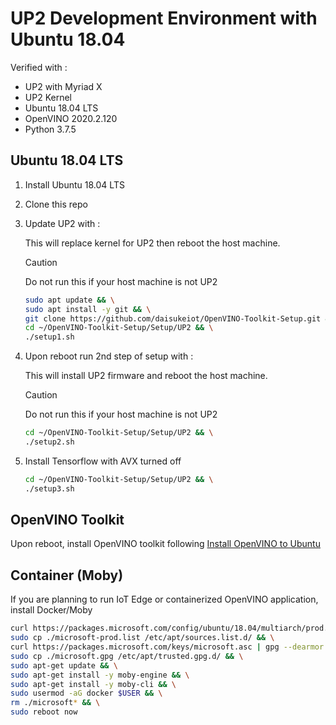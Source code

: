 # UP2 Development Environment with Ubuntu 18.04

Verified with :

- UP2 with Myriad X
- UP2 Kernel
- Ubuntu 18.04 LTS
- OpenVINO 2020.2.120
- Python 3.7.5

## Ubuntu 18.04 LTS

1. Install Ubuntu 18.04 LTS
1. Clone this repo
1. Update UP2 with :

    This will replace kernel for UP2 then reboot the host machine.

    > [!CAUTION]  
    > Do not run this if your host machine is not UP2

    ```bash
    sudo apt update && \
    sudo apt install -y git && \
    git clone https://github.com/daisukeiot/OpenVINO-Toolkit-Setup.git && \
    cd ~/OpenVINO-Toolkit-Setup/Setup/UP2 && \
    ./setup1.sh
    ```

1. Upon reboot run 2nd step of setup with :

    This will install UP2 firmware and reboot the host machine.

    > [!CAUTION]  
    > Do not run this if your host machine is not UP2

    ```bash
    cd ~/OpenVINO-Toolkit-Setup/Setup/UP2 && \
    ./setup2.sh
    ```

1. Install Tensorflow with AVX turned off

    ```bash
    cd ~/OpenVINO-Toolkit-Setup/Setup/UP2 && \
    ./setup3.sh
    ```

## OpenVINO Toolkit

Upon reboot, install OpenVINO toolkit following [Install OpenVINO to Ubuntu](../Ubuntu/README.md)

## Container (Moby)

If you are planning to run IoT Edge or containerized OpenVINO application, install Docker/Moby

```bash
curl https://packages.microsoft.com/config/ubuntu/18.04/multiarch/prod.list > ./microsoft-prod.list && \
sudo cp ./microsoft-prod.list /etc/apt/sources.list.d/ && \
curl https://packages.microsoft.com/keys/microsoft.asc | gpg --dearmor > microsoft.gpg && \
sudo cp ./microsoft.gpg /etc/apt/trusted.gpg.d/ && \
sudo apt-get update && \
sudo apt-get install -y moby-engine && \
sudo apt-get install -y moby-cli && \
sudo usermod -aG docker $USER && \
rm ./microsoft* && \
sudo reboot now
```
